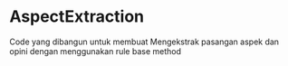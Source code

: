 # AspectExtraction
Code yang dibangun untuk membuat Mengekstrak pasangan aspek dan opini
dengan menggunakan rule base method
